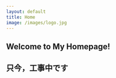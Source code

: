 ```yaml
---
layout: default
title: Home
image: /images/logo.jpg
---
```


<section id="main_content" class="inner">
	<h1>Welcome to My Homepage!</h1>
	<h2>只今，工事中です</h2>
</section>